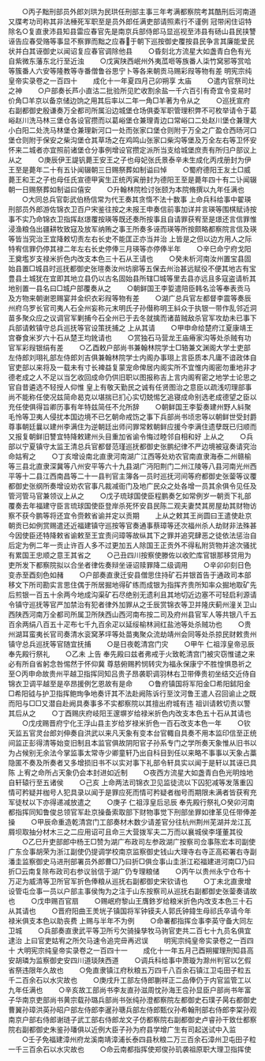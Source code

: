 <!-- { "loadSidebar": true } -->
　　○丙子黜刑部员外郎刘珙为民珙任刑部主事三年考满都察院考其酷刑后河南道又牒考功司称其非法棰死军职至是员外郎任满吏部请照素行不谨例  冠带闲住诏特除名○复直隶沛县知县雷应春官先是南京兵部侍郎马显巡视至沛县有砀山县民挟讐诬告应春受赂等事显不察罪而黜之应春于朝下巡按御史覆按县民争言其廉能爱民状并白其诬御史以闻诏复应春官调除他县
　　○昏刻北方流星大如盏青白色有光自紫微东藩东北行至近浊
　　○戊寅陕西岷州外夷苽咂等族番人柒竹窝邪等赏哈等簇番人六安等隆教等寺番僧鲁谷思宁卜等各来朝贡马赐彩叚等物有差
明宪宗纯皇帝实录卷之一百四十
　　成化十一年夏四月己卯朔享  太庙
　　○遣内官祭司灶之神
　　○户部奏长芦小直沽二批验所见贮收割余盐一千六百引有奇宜令变易时价角□羊京以备京储边饷之用其后率以二年一角□羊著为令从之
　　○巡抚宣府右副都御史殷谦奏万全都司所属沿边城堡仓场俱委军职管理积弊不可枚举请令于葛峪赵川洗马林三堡仓各设官攒而以葛峪堡仓兼理青边口常峪口二处赵川堡仓兼理大小白阳二处洗马林堡仓兼理新河口一处而张家口堡仓则附于万全之广盈仓西旸河口堡仓则附于保安之柴沟堡仓其草场之在鸡鸣山张家口柴沟等堡及万全左右等卫怀安怀来二城者亦宜照前诸堡仓分事例增设官攒定派所当支给城堡庶责有所归户部议上从之
　　○庚辰伊王諟钒薨王安王之子也母妃张氏景泰辛未生成化丙戌册封为伊王至是薨年二十有五讣闻辍朝三日赐祭葬如制谥曰悼
　　○蜀府德阳王友土□威薨王和王之子也母任氏宣德甲寅生正统丙寅册封为德阳王至是薨年四十有二讣闻辍朝一日赐祭葬如制谥曰僖安
　　○升翰林院检讨张颐为本院脩撰以九年任满也
　　○大同总兵官彰武伯杨信常为代王奏其贪惰不法十数事  上命兵科给事中翟瑛刑部员外郎游佐锦衣卫百户宋鉴往按之未报王申奏信前事加详并言瑛等围棋赋诗按事不实乃命锦衣卫指挥赵璟覆按瑛等既还奏所按事且自请罪获宥至是璟还言信罪惟浸渔粮刍出疆耕牧致寇及放军纳贿之事王所奏多诬而瑛等所按颇略都察院言信及瑛等皆当究治王宜降敕切责左右长史不能匡正亦当并治  上皆是之但以边方用人之际特宥信罪仍停其禄二年左右长史停俸三月瑛等亦停俸半年
　　○辛巳命宁府戈阳王奠壏岁支禄米折色内改支本色三十石从王请也
　　○癸未析河南汝州置宝县固始县置□城县时巡抚都御史张瑄奏汝州坊廓等五保去州治甚远赋役不便其地古有宝豊县土城犹在宜即其地立县仍以古名固始县所辖□城等里去县亦远且多寇盗请析其地别置一县名曰□城户部覆奏从之
　　○朝鲜国王李娎遣陪臣韩名浍等奉表贡马及方物来朝谢恩赐宴并金织衣彩叚等物有差
　　○湖广总兵官左都督李震等奏辰州府乌罗长官司夷人石全州妄称元末明氏子孙僣称明王紏众于执银一带作乱邻近洞苗多聚众应之议调官军剿捕今石全州已于去冬就擒而诸苗贼敌杀官军攻劫未已事下兵部请敕镇守总兵巡抚等官设策抚捕之  上从其请
　　○甲申命给楚府江夏康靖王宫眷食米岁六十石从楚王均鈋请也
　　○赏独石马营龙王庙瘠家沟等处杀贼有功官军彩叚银绢有差
　　○乙酉敕户部尚书兼翰林院学士□辂兼文渊阁大学士吏部左侍郎刘珝礼部左侍郎刘吉俱兼翰林院学士内阁办事珝上言臣质本凡庸不谙政体自官吏部以来将及一载未有寸长裨益复蒙宠命俾居内阁实所不宜惟内阁密勿重地非才德老成之人不足以当乞收回成命仍供旧职以图报称吉上言内阁宥密之地学士论思之官自昔遴选不轻授人仰惟  皇上有敬天勤民之诚有任贤图治之意臣以疏浅叨理部事尚不能称任使况兹简命曷克以堪揣已扪心实切兢惕乞追寝成命别选老成德望之臣以充任使俱得旨卿历事有年特兹简任不允所辞
　　○朝鲜国王李娎奏建州野人紏聚毛怜等卫夷人侵扰本国边境不已乞朝命戒饬之事下兵部尚书顷忠等以朝鲜世受封爵尊事朝廷曩以建州李满住为逆朝廷出师问罪常敕朝鲜应援今李满住遗孽既已归顺而又报复朝鲜旧讐宜特降敕建州头目重加省谕令悔过睦邻自相和好  上从之
　　○兵部以宁夏镇守太监王清总兵官都督范瑾巡抚都御史张鹏纪律不严边境被寇奏请究治命姑宥之
　　○丁亥增设南北直隶河南湖广江西等处劝农官南直隶海泰二州赣榆等三县北直隶深冀等八州安平等六十九县湖广沔阳荆门二州江陵等八县河南光州西平等十二县江西南昌等二十一县判官主簿各一员时巡抚河间等府都御史张蓥等议覆都御史张纲所奏增设劝农官事凡裁减衙门及地广民众之处各增一员其余俱令见任及管河管马官兼领议上从之
　　○戊子琉球国使臣程鹏奏乞如常例岁一朝贡下礼部覆奏去年福建守臣言琉球国使臣登岸杀死怀安县民陈二观夫妻焚其房屋劫其财物访察不获今鹏等将还宜令赍敕省谕并定以贡期
　　上从之敕其王尚圆曰王遣使赴京朝贡已如例赏赐遣还近福建镇守巡按等官奏通事蔡璋等还次福州杀人劫财非法殊甚今因使臣还特降敕省谕敕至王宜责问璋等故纵其下之罪并追究肆恶之徒依法惩治自后定为例二年一贡止许百人多不过更加五人除国王正贡外不得私附货物并途次骚扰有累国王忠顺之意王其省之
　　○己丑四川按察使滕佐以收贮库官银那移贷用为吏所发下都察院拟以合坐者律佐奏辩坐诬诏赎罪降二级调用
　　○辛卯卯刻日色变赤至酉刻色如赭
　　○户部奏直隶迁安县僧思住持矿石并银首告于通政司本部移文下所司勘实言思住偶于所居掘地得矿练而成银为指挥齐贵所知率众掘地取矿先后煎银一百五十余两今地成沟渠矿石尽绝别无遗利且其地切近边塞不可轻启利源请令镇守巡抚等官严加禁治有犯者律外加罪从之壬辰赏锦衣等卫并隆庆蓟州潼关卫山西陕西河南万全都司所属卫所陕西山西河南布按二司及府州县官军人等共银八千五百余两绢八百五十疋布七千九百余疋以延绥榆林涧红盐池等处杀贼功也
　　○贵州湖耳蛮夷长官司奏清水衮窝茅坪等处苗夷聚众流劫靖州会同等处杀掠民财敕贵州镇守总兵巡抚等官随宜抚捕
　　○是日夜乾清宫门灾
　　○甲午  仁祖淳皇帝忌辰  奉先殿行祭礼
　　○乙未  上告  奉先殿曰兹者弗戒于火致乾清宫门被灾窃惟谴之来必有所自省躬念咎惕然于怀仰冀  尊慈俯赐矜悯转灾为福永保康宁不胜惶惧恳祈之至○丙申命故贵州平越卫指挥同知吕贵子昂袭职调羽林右卫带俸贵初坐结交近侍自锦衣卫调平越至是卒昂援例乞恩故有是命
　　○鲁府镇国将军阳金□希阳鉥阳金□希阳钺与护卫指挥鲍珣争地奏讦其不法赴阙陈诉行至汶河鲁王遣人召回谕止之既而阳与□□又潜自赴阙具奏事多不实都察院以其擅出府城有违  祖训请敕切责以警其后从之
　　○丁酉赐庆府岐阳王邃塀岁给禄米折色内改支本色五十石从其请也
　　○戊戌赐晋府宁化王浮山县主岁给岁禄米折色一百石改支本色一年
　　○钦天监五官灵台郎刘伸奏自洪武以来凡天象有变本台官輙自具奏不用本监印信至正统间监正彭得清等始变旧制且本监官俱故阴阳官子孙系专门之学所奏天象惟从旧书以为占候别无余法今掌监事太常寺少卿童轩乃出自科目到任以来略不事事以天象占藁隐匿不奏及所奏者又多增损旧书不以实对事下礼部令轩具实以闻于是轩以其诬已具陈  上宥之命所占天象仍会本封进如近制
　　○夜西方流星大如盏青白色光明烛地自轩辕行至五诸侯
　　○己亥  上命两法司锦衣卫见监徒流以下囚犯减等发落重囚情可矜疑并枷号人犯具录以闻于是罪应死而情可矜疑者枷号而期限未满者皆获宥充军徒杖以下亦得递减放遣之
　　○庚子  仁祖淳皇后忌辰  奉先殿行祭礼○癸卯河南都指挥同知鲁俊总领官军赴京操备索取部下财物事觉下刑部坐罪如律革见任带俸差操
　　○甲辰命重造乾清宫门工部奏材木数少请差官分往杭州荆州芜湖并龙江瓦屑坝取抽分材木三之二应用诏可且命三大营拨军夫二万而以襄城侯李墐董其役
　　○乙巳升吏部郎中杨王□赞为湖广布政司左参政湖广按察司佥事陈宏本司副使广东佥事胡荣为浙江副使仍提调学校南京监察御史钱山大理寺右寺正高崧署右寺副潘圭监察御史马进刑部署员外郎曹□乃曰折□俱佥事山圭浙江崧福建进河南□乃曰折□云南复除布政司右参议翁信于湖广仍专理粮储
　　○丙午以贵州永宁仓布十万疋为威清等卫所官军折色俸粮从巡抚右副都御史宋钦请也
　　○丁未北直隶增设管屯佥事一员以户部主事侯恂为之注于山东按察司从巡抚右副都御史张蓥奏请故也
　　○戊申赐百官扇
　　○赐岷府黎山王膺鉖岁给粮米折色内改支本色三十石从其请也
　　○晋府阳曲王羙垙子镇国将军钟镆夫人郭氏钟鍏生母祁氏卒请今年禄米俱支本色以助丧费  上赐与半年不为例
　　○命署都指挥佥事李英守备大同左卫城
　　○兵部奏直隶武平等卫所亏欠骑操孳牧马驹官吏共二百七十九员名俱宜逮治  上曰官吏姑宥之所欠马速令追完毌再迟误
　　明宪宗纯皇帝实录卷之一百四十
大明宪宗纯皇帝实录卷之一百四十一
　　成化十一年五月己酉朔擢理刑知县高安胡璘为监察御史安四川道琰陕西道
　　○调兵科给事中萧璇为滁州判官以乞假省祭违限年久故也
　　○免直隶镇江府秋粮五万四千八百余石镇江卫屯田子粒五千二百余石以水灾故也
　　○庚戌升工部左侍郎蒯祥正二品俸仍于内官监管工以九年任满也
　　○辛亥故工部尚书李友直孙滋周忱孙海王卺孙显臣户部尚书年富子华南京吏部尚书黄宗载孙璐兵部尚书张纯孙澄都察院左都御史石璞子昺右都御史曹翼孙璋洪英孙昭户部左侍郎李暹孙瑭兵部左侍郎甄仪孙希翰刑部右侍郎李棠孙观南京户部右侍郎谢琏子武工部右侍郎龙文子仿都察院右副都御史卢睿孙干致仕都察院右副都御史朱鉴孙璠俱以近例大臣子孙为府县学增广生有司起送试中入监
　　○壬子免福建漳州府龙溪南靖漳浦长泰四县秋粮二万三百余石漳州卫屯田子粒一千三百余石以水灾故也
　　○命云南都指挥使郑俊孙玑袭祖原职大理卫指挥使
